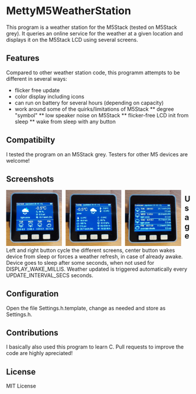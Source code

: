 # MettyM5WeatherStation
This program is a weather station for the M5Stack (tested on M5Stack grey). It queries an online service for the weather at a given location and displays it on the M5Stack LCD using several screens. 

## Features
Compared to other weather station code,
this programm attempts to be different in several ways:
* flicker free update
* color display including icons
* can run on battery for several hours (depending on capacity)
* work around some of the quirks/limitations of M5Stack
** degree "symbol"
** low speaker noise on M5Stack
** flicker-free LCD init from sleep
** wake from sleep with any button 

## Compatibilty
I tested the program on an M5Stack grey. Testers for other M5 devices are welcome!

## Screenshots
<img src="screenshots/current.jpg"
     alt="Current Screen"
     style="float: left; margin-right: 10px;" width="30%" />
<img src="screenshots/today.jpg"
     alt="Today Screen"
     style="float: left; margin-right: 10px;" width="30%" />
<img src="screenshots/forecast.jpg"
     alt="Forecast Screen"
     style="float: left; margin-right: 10px;" width="30%" />

## Usage
Left and right button cycle the different screens, center button
wakes device from sleep or forces a weather refresh, in case of
already awake. Device goes to sleep after some seconds, when not
used for DISPLAY_WAKE_MILLIS. Weather updated is triggered
automatically every UPDATE_INTERVAL_SECS seconds.

## Configuration
Open the file Settings.h.template, change as needed and store as
Settings.h.

## Contributions
I basically also used this program to learn C. Pull requests to 
improve the code are highly apreciated!

## License
MIT License
